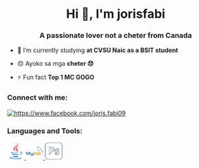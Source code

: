 <h1 align="center">Hi 👋, I'm jorisfabi</h1>
<h3 align="center">A passionate lover not a cheter from Canada</h3>

- 🔭 I’m currently studying **at CVSU Naic as a BSIT student**

- 😞 Ayoko sa mga **cheter 😞**

- ⚡ Fun fact **Top 1 MC GOGO**

<h3 align="left">Connect with me:</h3>
<p align="left">
<a href="https://fb.com/https://www.facebook.com/joris.fabi09" target="blank"><img align="center" src="https://raw.githubusercontent.com/rahuldkjain/github-profile-readme-generator/master/src/images/icons/Social/facebook.svg" alt="https://www.facebook.com/joris.fabi09" height="30" width="40" /></a>
</p>

<h3 align="left">Languages and Tools:</h3>
<p align="left"> <a href="https://www.java.com" target="_blank" rel="noreferrer"> <img src="https://raw.githubusercontent.com/devicons/devicon/master/icons/java/java-original.svg" alt="java" width="40" height="40"/> </a> <a href="https://www.mysql.com/" target="_blank" rel="noreferrer"> <img src="https://raw.githubusercontent.com/devicons/devicon/master/icons/mysql/mysql-original-wordmark.svg" alt="mysql" width="40" height="40"/> </a> <a href="https://www.photoshop.com/en" target="_blank" rel="noreferrer"> <img src="https://raw.githubusercontent.com/devicons/devicon/master/icons/photoshop/photoshop-line.svg" alt="photoshop" width="40" height="40"/> </a> </p>
